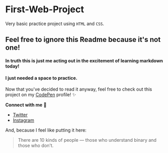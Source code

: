 # First-Web-Project
Very basic practice project using `HTML` and `CSS`. 

## Feel free to ignore this Readme because it's __not__ one!

#### In truth this is just me acting out in the excitement of learning markdown today!
#### I just needed a space to practice.

Now that you've decided to read it anyway, feel free to check out this project on my [CodePen](https://codepen.io/orbitze/pen/MWaNwGm) profile! :sparkles:

**Connect with me** :rocket:
* [Twitter](https://twitter.com/_orbitze)
* [Instagram](https://instagram.com/meghaaae)
 
 And, because I feel like putting it here:
 
 > There are 10 kinds of people — 
 > those who understand binary and those who don’t.

